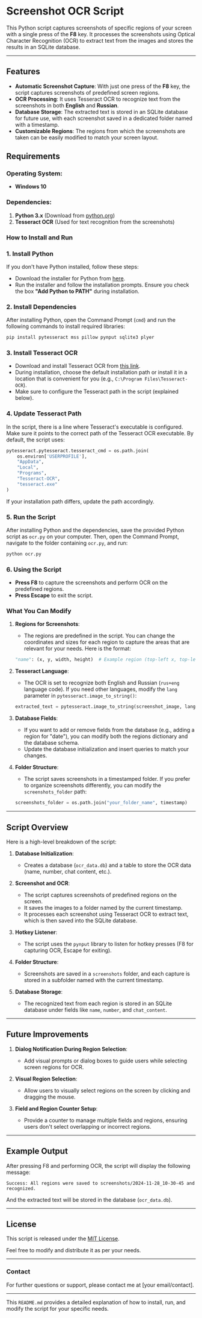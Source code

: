 # Screenshot OCR Script

This Python script captures screenshots of specific regions of your screen with a single press of the **F8** key. It processes the screenshots using Optical Character Recognition (OCR) to extract text from the images and stores the results in an SQLite database.

---

## Features
- **Automatic Screenshot Capture**: With just one press of the **F8** key, the script captures screenshots of predefined screen regions.
- **OCR Processing**: It uses Tesseract OCR to recognize text from the screenshots in both **English** and **Russian**.
- **Database Storage**: The extracted text is stored in an SQLite database for future use, with each screenshot saved in a dedicated folder named with a timestamp.
- **Customizable Regions**: The regions from which the screenshots are taken can be easily modified to match your screen layout.

## Requirements

### Operating System:
- **Windows 10**

### Dependencies:
1. **Python 3.x** (Download from [python.org](https://www.python.org/downloads/))
2. **Tesseract OCR** (Used for text recognition from the screenshots)

### How to Install and Run

### 1. Install Python
If you don't have Python installed, follow these steps:

- Download the installer for Python from [here](https://www.python.org/downloads/).
- Run the installer and follow the installation prompts. Ensure you check the box **"Add Python to PATH"** during installation.
  
### 2. Install Dependencies
After installing Python, open the Command Prompt (`cmd`) and run the following commands to install required libraries:

```bash
pip install pytesseract mss pillow pynput sqlite3 plyer
```

### 3. Install Tesseract OCR
- Download and install Tesseract OCR from [this link](https://github.com/tesseract-ocr/tesseract/wiki).
- During installation, choose the default installation path or install it in a location that is convenient for you (e.g., `C:\Program Files\Tesseract-OCR`).
- Make sure to configure the Tesseract path in the script (explained below).

### 4. Update Tesseract Path
In the script, there is a line where Tesseract's executable is configured. Make sure it points to the correct path of the Tesseract OCR executable. By default, the script uses:

```python
pytesseract.pytesseract.tesseract_cmd = os.path.join(
    os.environ['USERPROFILE'],
    "AppData",
    "Local",
    "Programs",
    "Tesseract-OCR",
    "tesseract.exe"
)
```

If your installation path differs, update the path accordingly.

### 5. Run the Script
After installing Python and the dependencies, save the provided Python script as `ocr.py` on your computer. Then, open the Command Prompt, navigate to the folder containing `ocr.py`, and run:

```bash
python ocr.py
```

### 6. Using the Script
- **Press F8** to capture the screenshots and perform OCR on the predefined regions.
- **Press Escape** to exit the script.

### What You Can Modify

1. **Regions for Screenshots**: 
   - The regions are predefined in the script. You can change the coordinates and sizes for each region to capture the areas that are relevant for your needs. Here is the format:
   ```python
   "name": (x, y, width, height)  # Example region (top-left x, top-left y, width, height)
   ```

2. **Tesseract Language**:
   - The OCR is set to recognize both English and Russian (`rus+eng` language code). If you need other languages, modify the `lang` parameter in `pytesseract.image_to_string()`:
   ```python
   extracted_text = pytesseract.image_to_string(screenshot_image, lang="eng")  # For English only
   ```

3. **Database Fields**:
   - If you want to add or remove fields from the database (e.g., adding a region for "date"), you can modify both the regions dictionary and the database schema.
   - Update the database initialization and insert queries to match your changes.

4. **Folder Structure**:
   - The script saves screenshots in a timestamped folder. If you prefer to organize screenshots differently, you can modify the `screenshots_folder` path:
   ```python
   screenshots_folder = os.path.join("your_folder_name", timestamp)
   ```

---

## Script Overview

Here is a high-level breakdown of the script:

1. **Database Initialization**:
   - Creates a database (`ocr_data.db`) and a table to store the OCR data (name, number, chat content, etc.).

2. **Screenshot and OCR**:
   - The script captures screenshots of predefined regions on the screen.
   - It saves the images to a folder named by the current timestamp.
   - It processes each screenshot using Tesseract OCR to extract text, which is then saved into the SQLite database.

3. **Hotkey Listener**:
   - The script uses the `pynput` library to listen for hotkey presses (F8 for capturing OCR, Escape for exiting).

4. **Folder Structure**:
   - Screenshots are saved in a `screenshots` folder, and each capture is stored in a subfolder named with the current timestamp.

5. **Database Storage**:
   - The recognized text from each region is stored in an SQLite database under fields like `name`, `number`, and `chat_content`.

---

## Future Improvements

1. **Dialog Notification During Region Selection**:
   - Add visual prompts or dialog boxes to guide users while selecting screen regions for OCR.

2. **Visual Region Selection**:
   - Allow users to visually select regions on the screen by clicking and dragging the mouse.

3. **Field and Region Counter Setup**:
   - Provide a counter to manage multiple fields and regions, ensuring users don't select overlapping or incorrect regions.

---

## Example Output

After pressing F8 and performing OCR, the script will display the following message:

```plaintext
Success: All regions were saved to screenshots/2024-11-28_10-30-45 and recognized.
```

And the extracted text will be stored in the database (`ocr_data.db`).

---

## License

This script is released under the [MIT License](https://opensource.org/licenses/MIT).

Feel free to modify and distribute it as per your needs.

---

### Contact

For further questions or support, please contact me at [your email/contact].

---

This `README.md` provides a detailed explanation of how to install, run, and modify the script for your specific needs.